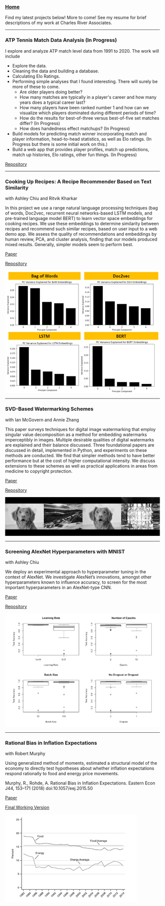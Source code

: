 ### [Home](README.md)

Find my latest projects below! More to come! See my resume for brief descriptions of my work at Charles River Associates. 

---
### ATP Tennis Match Data Analysis (In Progress)

I explore and analyze ATP match level data from 1991 to 2020. The work will include

* Explore the data.
* Cleaning the data and building a database.
* Calculating Elo Ratings.
* Performing simple analyses that I found interesting. There will surely be more of these to come. 
    * Are older players doing better?  
    * How many matches are typically in a player's career and how many years does a typical career last?
    * How many players have been ranked number 1 and how can we visualize which players dominated during different periods of time?
    * How do the results for best-of-three versus best-of-five set matches differ? (In Progress)
    * How does handedness effect matchups? (In Progress)
* Build models for predicting match winner incorporating match and player information, head-to-head statistics, as well as Elo ratings. (In Progress but there is some initial work on this.)
* Build a web app that provides player profiles, match up predictions, match up histories, Elo ratings, other fun things.  (In Progress)

[Repository](https://github.com/Adam-Rohde/ATP-Tennis)


---
### Cooking Up Recipes: A Recipe Recommender Based on Text Similarity
with Ashley Chiu and Ritvik Kharkar

In this project we use a range natural language processing techniques (bag of words, Doc2vec, recurrent neural networks-based LSTM models, and pre-trained language model BERT) to learn vector space embeddings for cooking recipes. We use these embeddings to determine similarity between recipes and recommend such similar recipes, based on user input to a web demo app. We assess the quality of recommendations and embeddings by human review, PCA, and cluster analysis, finding that our models produced mixed results. Generally, simpler models seem to perform best.

[Paper](docs/Cooking-Up-Recipes-A-Recipe-Recommender-Based-on-Text-Similarity.pdf)

[Repository](https://github.com/Adam-Rohde/nlp-recipe-project)

![](images/principal_comps.png)

---
### SVD-Based Watermarking Schemes
with Ian McGovern and Annie Zhang

This paper surveys techniques for digital image watermarking that employ singular value decomposition as a method for embedding watermarks imperceptibly in images. Multiple desirable qualities of digital watermarks are explained and their balance discussed. Three foundational papers are discussed in detail, implemented in Python, and experiments on these methods are conducted. We find that simpler methods tend to have better performance but at the cost of higher computational intensity. We discuss extensions to these schemes as well as practical applications in areas from medicine to copyright protection.

[Paper](docs/McGovern-Rohde-Zhang-SVD-Based-Watermarking-Schemes.pdf)

[Repository](https://github.com/Adam-Rohde/SVD-Based-Watermarking-Schemes)

![](images/LiuTan2002_watermarking_process.jpg)

---
### Screening AlexNet Hyperparameters with MNIST
with Ashley Chiu

We deploy an experimental approach to hyperparameter tuning in the context of AlexNet. We investigate AlexNet’s innovations, amongst other hyperparameters known to influence accuracy, to screen for the most important hyperparameters in an AlexNet-type CNN.


[Paper](docs/screening-alexnet-hyperparameters-with-mnist.pdf)

[Repository](https://github.com/Adam-Rohde/Screening-AlexNet-Hyperparameters-with-MNIST)

![](images/MNIST_Hyperparameters.PNG)

---
### Rational Bias in Inflation Expectations
with Robert Murphy

Using generalized method of moments, estimated a structural model of the economy to directly test hypotheses about whether inflation expectations respond rationally to food and energy price movements.

Murphy, R., Rohde, A. Rational Bias in Inflation Expectations. Eastern Econ J44, 153–171 (2018) doi:10.1057/eej.2015.50

[Paper](https://link.springer.com/article/10.1057%2Feej.2015.50)

[Final Working Version](docs/Rational-Bias-in-Inflation-Expectations-Working.pdf)

![](images/Rational_Bias_Chart.PNG)
